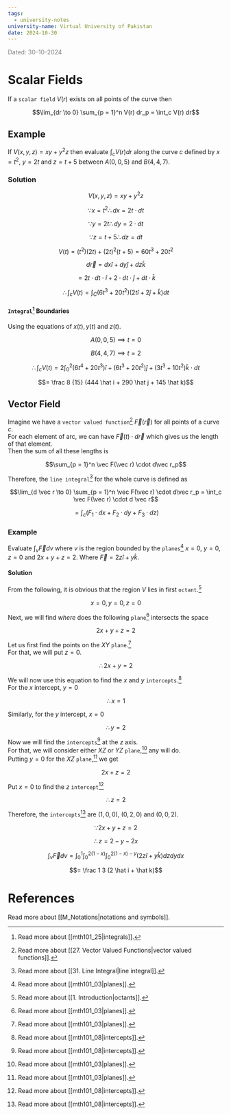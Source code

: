 ```yaml
---
tags:
  - university-notes
university-name: Virtual University of Pakistan
date: 2024-10-30
---
```


<span style="color: gray;">Dated: 30-10-2024</span>

# Scalar Fields

If a `scalar field` $V(r)$ exists on all points of the curve then  

$$\lim_{dr \to 0} \sum_{p = 1}^n V(r) dr_p = \int_c V(r) dr$$

## Example

If $V(x, y, z) = xy + y^2z$ then evaluate $\int_c V(r)dr$ along the curve $c$ defined by $x = t^2$, $y= 2t$ and $z = t + 5$ between $A(0, 0, 5)$ and $B(4, 4, 7)$.

### Solution

$$V(x, y, z) = xy + y^2z$$

$$\because x = t^2 \therefore dx = 2t \cdot dt$$

$$\because y = 2t \therefore dy = 2 \cdot dt$$

$$\because z = t + 5 \therefore dz = dt $$

$$V(t) = (t^2)(2t) + (2t)^2(t+5) = 60t^3 + 20t^2$$

$$d \vec r = dx \hat i + dy \hat j + dz \hat k$$

$$= 2t \cdot dt\cdot \hat i + 2 \cdot dt \cdot \hat j + dt \cdot \hat k$$

$$\therefore \int_c V(t) = \int_{C}(6t^{3}+20t^{2})(2t\hat {i}+2\hat{j}+\hat{k})dt$$

#### `Integral`[^1] Boundaries

Using the equations of $x(t), y(t)$ and $z(t)$.  

$$A(0, 0, 5) \implies t = 0$$

$$B(4, 4, 7) \implies t = 2$$

$$\therefore \int_c V(t) = 2 \int_0^2 (6t^4 + 20t^3) \hat i + (6t^3 + 20t^2)\hat j + (3t^3 + 10t^2)\hat k \cdot dt$$

$$= \frac 8 {15} (444 \hat i + 290 \hat j + 145 \hat k)$$

## Vector Field

Imagine we have a `vector valued function`[^2] $\vec F(\vec r)$ for all points of a curve $c$.  
For each element of arc, we can have $\vec F(t) \cdot d\vec r$ which gives us the length of that element.  
Then the sum of all these lengths is  

$$\sum_{p = 1}^n \vec F(\vec r) \cdot d\vec r_p$$

Therefore, the `line integral`[^3] for the whole curve is defined as

$$\lim_{d \vec r \to 0} \sum_{p = 1}^n \vec F(\vec r) \cdot d\vec r_p = \int_c \vec F(\vec r) \cdot d \vec r$$

$$= \int_c (F_1 \cdot dx + F_2 \cdot dy + F_3 \cdot dz)$$

### Example

Evaluate $\int_v \vec F dv$ where $v$ is the region bounded by the `planes`[^4] $x = 0$, $y = 0$, $z = 0$ and $2x + y + z = 2$. Where $\vec F = 2z \hat i + y \hat k$.

#### Solution

From the following, it is obvious that the region $V$ lies in first `octant`.[^5]  

$$x = 0, y = 0, z = 0$$

Next, we will find _where_ does the following `plane`[^4] intersects the space  

$$2x + y + z = 2$$

Let us first find the points on the $XY$ `plane`.[^4]  
For that, we will put $z = 0$.  

$$\therefore 2x + y = 2$$

We will now use this equation to find the $x$ and $y$ `intercepts`.[^6]  
For the $x$ intercept, $y = 0$  

$$\therefore x = 1$$

Similarly, for the $y$ intercept, $x = 0$  

$$\therefore y = 2$$

Now we will find the `intercepts`[^6] at the $z$ axis.  
For that, we will consider either $XZ$ or $YZ$ `plane`,[^4] any will do.  
Putting $y = 0$ for the $XZ$ `plane`,[^4] we get

$$2x + z = 2$$

Put $x = 0$ to find the $z$ `intercept`[^6]  

$$\therefore z = 2$$

Therefore, the `intercepts`[^6] are $(1, 0, 0)$, $(0, 2, 0)$ and $(0, 0, 2)$.  

$$\because 2x + y + z = 2$$

$$\therefore z = 2 - y - 2x$$

$$\int_v \vec F dv = \int_0^1 \int_0^{2(1 - x)}\int_0^{2(1 - x) - y} (2z\hat i + y \hat k) dzdydx$$

$$= \frac 1 3 (2 \hat i + \hat k)$$

# References

Read more about [[M_Notations|notations and symbols]].

[^1]: Read more about [[mth101_25|integrals]].
[^2]: Read more about [[27. Vector Valued Functions|vector valued functions]].
[^3]: Read more about [[31. Line Integral|line integral]].
[^4]: Read more about [[mth101_03|planes]].
[^5]: Read more about [[1. Introduction|octants]].
[^6]: Read more about [[mth101_08|intercepts]].